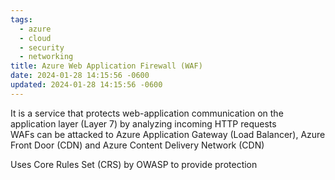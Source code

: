```yaml
---
tags:
  - azure
  - cloud
  - security
  - networking
title: Azure Web Application Firewall (WAF)
date: 2024-01-28 14:15:56 -0600
updated: 2024-01-28 14:15:56 -0600
---
```


It is a service that protects web-application communication on the application layer (Layer 7) by analyzing incoming HTTP requests  
WAFs can be attacked to Azure Application Gateway (Load Balancer), Azure Front Door (CDN) and Azure Content Delivery Network (CDN)  

Uses Core Rules Set (CRS) by OWASP to provide protection
